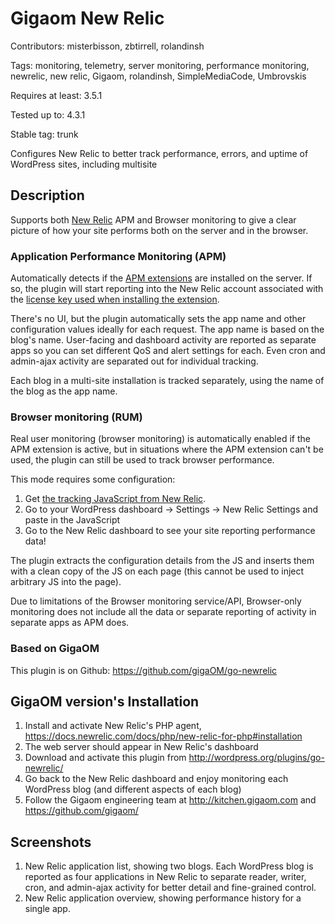 # Gigaom New Relic

Contributors: misterbisson, zbtirrell, rolandinsh

Tags: monitoring, telemetry, server monitoring, performance monitoring, newrelic, new relic, Gigaom, rolandinsh, SimpleMediaCode, Umbrovskis

Requires at least: 3.5.1

Tested up to: 4.3.1

Stable tag: trunk

Configures New Relic to better track performance, errors, and uptime of WordPress sites, including multisite

## Description 

Supports both <a href="http://newrelic.com">New Relic</a> APM and Browser monitoring to give a clear picture of how your site performs both on the server and in the browser.

### Application Performance Monitoring (APM) 

Automatically detects if the <a href="https://docs.newrelic.com/docs/agents/php-agent/getting-started/new-relic-php">APM extensions</a> are installed on the server. If so, the plugin will start reporting into the New Relic account associated with the <a href="https://docs.newrelic.com/docs/agents/php-agent/getting-started/new-relic-php#license_key">license key used when installing the extension</a>.

There's no UI, but the plugin automatically sets the app name and other configuration values ideally for each request. The app name is based on the blog's name. User-facing and dashboard activity are reported as separate apps so you can set different QoS and alert settings for each. Even  cron and admin-ajax activity are separated out for individual tracking.

Each blog in a multi-site installation is tracked separately, using the name of the blog as the app name.

### Browser monitoring (RUM) 

Real user monitoring (browser monitoring) is automatically enabled if the APM extension is active, but in situations where the APM extension can't be used, the plugin can still be used to track browser performance.

This mode requires some configuration:

1. Get <a href="https://docs.newrelic.com/docs/browser/new-relic-browser/installation-configuration/adding-apps-new-relic-browser#copy-paste-app">the tracking JavaScript from New Relic</a>.
1. Go to your WordPress dashboard -> Settings -> New Relic Settings and paste in the JavaScript
1. Go to the New Relic dashboard to see your site reporting performance data!

The plugin extracts the configuration details from the JS and inserts them with a clean copy of the JS on each page (this cannot be used to inject arbitrary JS into the page).

Due to limitations of the Browser monitoring service/API, Browser-only monitoring does not include all the data or separate reporting of activity in separate apps as APM does.
 
### Based on GigaOM

This plugin is on Github: https://github.com/gigaOM/go-newrelic

## GigaOM version's Installation

1. Install and activate New Relic's PHP agent, https://docs.newrelic.com/docs/php/new-relic-for-php#installation
1. The web server should appear in New Relic's dashboard
1. Download and activate this plugin from http://wordpress.org/plugins/go-newrelic/
1. Go back to the New Relic dashboard and enjoy monitoring each WordPress blog (and different aspects of each blog)
1. Follow the Gigaom engineering team at http://kitchen.gigaom.com and https://github.com/gigaom/

## Screenshots 

1. New Relic application list, showing two blogs. Each WordPress blog is reported as four applications in New Relic to separate reader, writer, cron, and admin-ajax activity for better detail and fine-grained control.
2. New Relic application overview, showing performance history for a single app.
